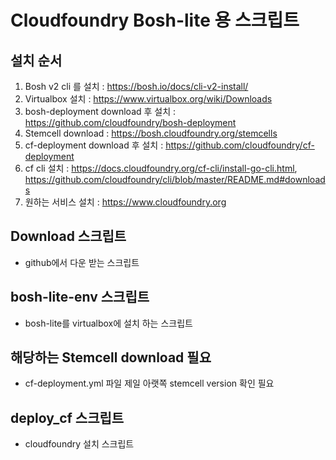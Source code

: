 # Cloudfoundry Bosh-lite 용 스크립트

## 설치 순서
  1. Bosh v2 cli 를 설치 : https://bosh.io/docs/cli-v2-install/
  2. Virtualbox 설치 : https://www.virtualbox.org/wiki/Downloads
  3. bosh-deployment download 후 설치 : https://github.com/cloudfoundry/bosh-deployment
  4. Stemcell download : https://bosh.cloudfoundry.org/stemcells
  5. cf-deployment download 후 설치 : https://github.com/cloudfoundry/cf-deployment
  6. cf cli 설치 : https://docs.cloudfoundry.org/cf-cli/install-go-cli.html, https://github.com/cloudfoundry/cli/blob/master/README.md#downloads
  6. 원하는 서비스 설치 : https://www.cloudfoundry.org
  
## Download 스크립트
* github에서 다운 받는 스크립트

## bosh-lite-env 스크립트
* bosh-lite를 virtualbox에 설치 하는 스크립트

## 해당하는 Stemcell download 필요
* cf-deployment.yml 파일 제일 아랫쪽 stemcell version 확인 필요

## deploy_cf 스크립트
* cloudfoundry 설치 스크립트
